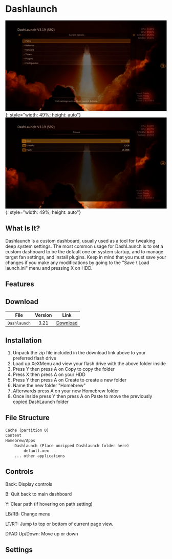 # Dashlaunch

![](assets/images/Dashlaunch1.png){: style="width: 49%; height: auto"}
![](assets/images/Dashlaunch2.png){: style="width: 49%; height: auto"}

## What Is It?

Dashlaunch is a custom dashboard, usually used as a tool for tweaking deep system settings. The most common usage for DashLaunch is to set a custom dashboard to be the default one on system startup, and to manage target fan settings, and install plugins. Keep in mind that you must save your changes if you make any modifications by going to the "Save \ Load launch.ini" menu and pressing X on HDD.

## Features

## Download

| File         | Version | Link                                 |
|--------------|:-------:|--------------------------------------|
| `Dashlaunch` |  3.21   | [Download](downloads/Dashlaunch.zip) |

## Installation

1. Unpack the zip file included in the download link above to your preferred flash drive
2. Load up XeXMenu and view your flash drive with the above folder inside
3. Press Y then press A on Copy to copy the folder
4. Press X then press A on your HDD
5. Press Y then press A on Create to create a new folder
6. Name the new folder "Homebrew"
7. Afterwards press A on your new Homebrew folder
8. Once inside press Y then press A on Paste to move the previously copied DashLaunch folder

## File Structure

``` { .yaml .no-copy }
Cache (partition 0)
Content
Homebrew/Apps
    Dashlaunch (Place unzipped Dashlaunch folder here)
        default.xex
    ... other applications
```

## Controls

Back: Display controls

B: Quit back to main dashboard

Y: Clear path (if hovering on path setting)

LB/RB: Change menu

LT/RT: Jump to top or bottom of current page view.

DPAD Up/Down: Move up or down

## Settings
